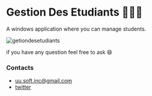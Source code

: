 # Gestion Des Etudiants 👨‍🎓🏫

A windows application where you can manage students. 

![getiondesetudiants](https://user-images.githubusercontent.com/63449913/164072117-f8d01a8a-b0eb-4ee4-bc12-5ed16d5c1df9.JPG)

if you have any question feel free to ask :smile:
### Contacts
* uu.soft.inc@gmail.com
* [twitter](https://twitter.com/yahya_lz)
